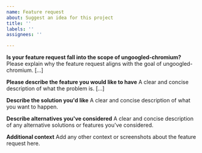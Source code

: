 ```yaml
---
name: Feature request
about: Suggest an idea for this project
title: ''
labels: ''
assignees: ''

---
```


**Is your feature request fall into the scope of ungoogled-chromium?**
Please explain why the feature request aligns with the goal of ungoogled-chromium. [...]

**Please describe the feature you would like to have**
A clear and concise description of what the problem is. [...]

**Describe the solution you'd like**
A clear and concise description of what you want to happen.

**Describe alternatives you've considered**
A clear and concise description of any alternative solutions or features you've considered.

**Additional context**
Add any other context or screenshots about the feature request here.
